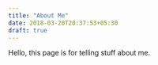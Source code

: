 ```yaml
---
title: "About Me"
date: 2018-03-20T20:37:53+05:30
draft: true
---
```


Hello, this page is for telling stuff about me.
